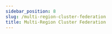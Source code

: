 ```yaml
---
sidebar_position: 8
slug: /multi-region-cluster-federation
title: Multi-Region Cluster Federation
---
```

